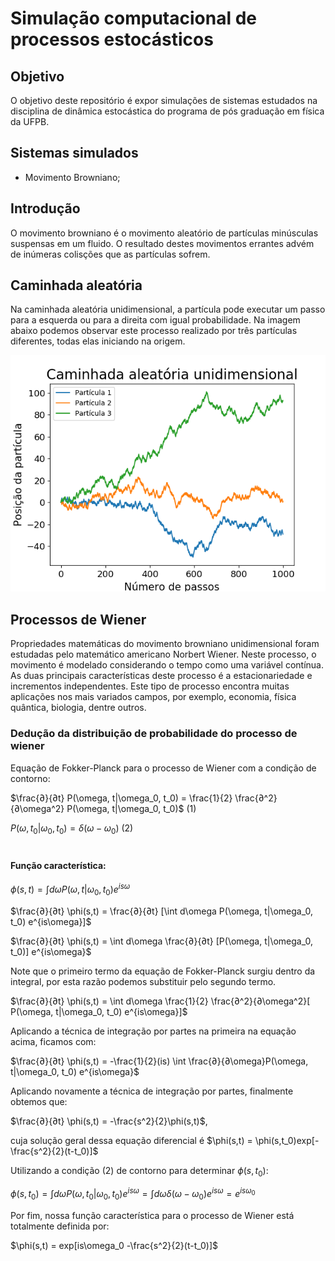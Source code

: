 # Simulação computacional de processos estocásticos

## Objetivo

O objetivo deste repositório é expor simulações de sistemas estudados na disciplina de dinâmica estocástica do programa de pós graduação em física da UFPB.

## Sistemas simulados
- Movimento Browniano;

## Introdução
O movimento browniano é o movimento aleatório de partículas minúsculas suspensas em um fluido. O resultado destes movimentos errantes advém de inúmeras colisções que as partículas sofrem.

## Caminhada aleatória

Na caminhada aleatória unidimensional, a partícula pode executar um passo para a esquerda ou para a direita com igual probabilidade. Na imagem abaixo podemos observar este processo realizado por três partículas diferentes, todas elas iniciando na origem.

![Logo do Markdown](img/Caminhada_aleatoria.png)

## Processos de Wiener

Propriedades matemáticas do movimento browniano unidimensional foram estudadas pelo matemático americano Norbert Wiener. Neste processo, o movimento é modelado considerando o tempo como uma variável contínua. As duas principais características deste processo é a estacionariedade e incrementos independentes. Este tipo de processo encontra muitas aplicações nos mais variados campos, por exemplo, economia, física quântica, biologia, dentre outros.

### Dedução da distribuição de probabilidade do processo de wiener

Equação de Fokker-Planck para o processo de Wiener com a condição de contorno:

$\frac{∂}{∂t} P(\omega, t|\omega_0, t_0) = \frac{1}{2} \frac{∂^2}{∂\omega^2} P(\omega, t|\omega_0, t_0)$ (1)  

$P(\omega, t_0|\omega_0, t_0) = \delta(\omega-\omega_0)$ (2)

#

#### Função característica:

$\phi(s,t) = \int d\omega P(\omega, t|\omega_0, t_0) e^{is\omega}$ 

$\frac{∂}{∂t} \phi(s,t) = \frac{∂}{∂t} [\int d\omega P(\omega, t|\omega_0, t_0) e^{is\omega}]$

$\frac{∂}{∂t} \phi(s,t) = \int d\omega \frac{∂}{∂t} [P(\omega, t|\omega_0, t_0)] e^{is\omega}$

Note que o primeiro termo da equação de Fokker-Planck surgiu dentro da integral, por esta razão podemos substituir pelo segundo termo.

$\frac{∂}{∂t} \phi(s,t) = \int d\omega \frac{1}{2} \frac{∂^2}{∂\omega^2}[ P(\omega, t|\omega_0, t_0) e^{is\omega}]$

Aplicando a técnica de integração por partes na primeira na equação acima, ficamos com:

$\frac{∂}{∂t} \phi(s,t) = -\frac{1}{2}(is) \int \frac{∂}{∂\omega}P(\omega, t|\omega_0, t_0) e^{is\omega}$

Aplicando novamente a técnica de integração por partes, finalmente obtemos que:

$\frac{∂}{∂t} \phi(s,t) = -\frac{s^2}{2}\phi(s,t)$,

cuja solução geral dessa equação diferencial é $\phi(s,t) = \phi(s,t_0)exp[-\frac{s^2}{2}(t-t_0)]$

Utilizando a condição (2) de contorno para determinar $\phi(s,t_0)$:

$\phi(s,t_0) = \int d\omega P(\omega, t_0|\omega_0, t_0) e^{is\omega} = \int d\omega \delta(\omega-\omega_0) e^{is\omega} = e^{is\omega_0}$

Por fim, nossa função característica para o processo de Wiener está totalmente definida por:

$\phi(s,t) = exp[is\omega_0 -\frac{s^2}{2}(t-t_0)]$

